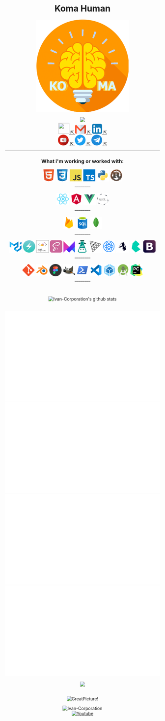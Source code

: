 <h1 align="center">Koma Human</h1>

<p align="center">
  <img height="300" width="300" src="./profile.png"/>
</p>


<p align="center">
 <a target="_blank" href=https://github.com/Ivan-Corporation>
  <img src=https://img.shields.io/github/followers/Ivan-Corporation?label=follow%20me&style=social />
</a>
<br/>


  <a href=https://codesandbox.io/u/Ivan-Corporation>
  <img height="35" width="36" src="https://www.shareicon.net/data/2016/11/03/849433_codepen_512x512.png" />
⇱
</a> 
<a href=mailto:hammer.99.ivan@gmail.com>
  <img height="29" width="35" src="./gmail1.png" />
⇱
</a>
  <a href=https://www.linkedin.com/in/ivan-komar-313960237/>
  <img height="32" width="33" src="./linkedin.png" />
⇱
</a>
<br/>
  <a href=https://www.youtube.com/channel/UCWj8NJUnyji2xHHThU1TTsw>
  <img height="35" width="35" src="./youtube.png" />
⇱
</a>
  <a href=https://twitter.com/KomaHuman>
  <img height="35" width="35" src="./twitter1.png" />
⇱
</a>

  <a href=https://www.t.me/KomarIvan>
  <img height="35" width="35" src="./telegram.png" />
⇱
</a> 

</p>

<hr>
<h3 align="center">What i'm working or worked with:</h3>


<p align="center">
  <img src=https://raw.githubusercontent.com/devicons/devicon/master/icons/html5/html5-original.svg alt=html5 width="40" height="40"/>
<img src=https://raw.githubusercontent.com/devicons/devicon/master/icons/css3/css3-original.svg alt=css3 width="40" height="40"/>
<img src=https://raw.githubusercontent.com/devicons/devicon/master/icons/javascript/javascript-original.svg alt=javascript width="40" height="40"/>
<img src=https://raw.githubusercontent.com/devicons/devicon/master/icons/typescript/typescript-original.svg alt=express width="40" height="40"/>
<img src=https://raw.githubusercontent.com/devicons/devicon/master/icons/python/python-original.svg alt=python width="40" height="40"/>
<img src=https://github.com/Ivan-Corporation/Ivan-Corporation/blob/main/icons/rust.png alt=nodejs width="40" height="40"/>
 
 <br>
________
<br><br>
 <img src=https://raw.githubusercontent.com/devicons/devicon/master/icons/react/react-original.svg alt=react width="40" height="40"/>
   <img src='./icons/angular.svg' alt=react width="40" height="40"/>
  <img src='./icons/vue.svg' alt=react width="40" height="40"/>
  <img src='./icons/nextjs.png' alt=react width="37" height="39"/>

  <br>
________
<br><br>
<img src='./icons/firebase.svg' alt=react width="40" height="40"/>
<img src='./icons/sql.png' alt=react width="40" height="40"/>
<img src=https://raw.githubusercontent.com/devicons/devicon/master/icons/mongodb/mongodb-original.svg alt=mongodb width="40" height="40"/>  
<br>
________
<br><br>
<img src='./icons/mui.svg' alt=react width="40" height="40"/>
<img src='./icons/chakra.png' alt=react width="40" height="40"/>
<img src='./icons/styled_components.png' alt=react width="40" height="40"/>
<img src='./icons/sass.svg' alt=react width="40" height="40"/>
<img src='./icons/framer.png' alt=react width="37" height="37"/>
<img src='./icons/i18.svg' alt=react width="40" height="40"/>
<img src='./icons/three.png' alt=react width="40" height="40"/>
<img src='./icons/native.png' alt=react width="40" height="40"/>
<img src='./icons/expo.png' alt=react width="40" height="40"/>
  <img src='./icons/bulma.png' alt=react width="40" height="40"/>
<img src='./icons/bootstrap.png' alt=react width="40" height="40"/>

  <br>
________
<br><br>
<img src=https://raw.githubusercontent.com/devicons/devicon/master/icons/git/git-original.svg alt=git width="40" height="40"/>
<img src='./icons/Blender_23505.png' alt=blender width="40" height="40"/>
<img src='./icons/figma.svg' alt=react width="40" height="40"/>
<img src='./icons/gimp.svg' alt=react width="40" height="40"/>
<img src='./icons/powershell.svg' alt=react width="40" height="40"/>
<img src='./icons/vsc.svg' alt=react width="40" height="40"/>
<img src='./icons/webpack.svg' alt=react width="40" height="40"/>
<img src='./icons/android.png' alt=react width="40" height="40"/>
<img src='./icons/pycharm.png' alt=react width="40" height="40"/>


<br>
________
<!-- CMS systems -->
<!-- <br><br>
<img src='./icons/wordpress.png' alt=react width="40" height="40"/>
<img src='./icons/tilda.jpg' alt=react width="40" height="40"/>
  <img src='./icons/contentful.png' alt=react width="37" height="40"/> -->

</p>

<br>

<p align="center">
 <img  alt="Ivan-Corporation's github stats" src=https://github-profile-trophy.vercel.app/?username=Ivan-Corporation&theme=darkhub />
<br><br>
 </p>
 
<div align="center">

![](https://raw.githubusercontent.com/Ivan-Corporation/advanced-metrics/master/generated/overview.svg#gh-dark-mode-only)
![](https://raw.githubusercontent.com/Ivan-Corporation/advanced-metrics/master/generated/overview.svg#gh-light-mode-only)
![](https://raw.githubusercontent.com/Ivan-Corporation/advanced-metrics/master/generated/languages.svg#gh-dark-mode-only)
![](https://raw.githubusercontent.com/Ivan-Corporation/advanced-metrics/master/generated/languages.svg#gh-light-mode-only)
  
  
  <img align="center" src="https://github-readme-streak-stats.herokuapp.com/?user=Ivan-Corporation&theme=radical&hide_border=true"/>
  </div>

<br/>

<p align="center">

   <img width="300px" alt="GreatPicture!" src="https://www.codewars.com/users/Ivan-Corporation/badges/large"/> 
 </p>

<p align="center"><img src="https://komarev.com/ghpvc/?username=Ivan-Corporation" alt="Ivan-Corporation"/><br/>
  <a href="https://www.youtube.com/channel/UCWj8NJUnyji2xHHThU1TTsw" target="_blank"><img src="https://img.shields.io/youtube/channel/subscribers/UCWj8NJUnyji2xHHThU1TTsw?color=FF514E&label=Youtube&logo=youtube&logoColor=FF514E&style=flat-square" alt="Youtube"></a>
  









